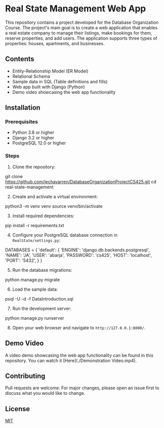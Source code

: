 # Real State Management Web App

This repository contains a project developed for the Database Organization Course. The project's main goal is to create a web application that enables a real estate company to manage their listings, make bookings for them, reserve properties, and add users. The application supports three types of properties: houses, apartments, and businesses.

## Contents

- Entity-Relationship Model (ER Model)
- Relational Schema
- Sample data in SQL (Table definitions and fills)
- Web app built with Django (Python)
- Demo video showcasing the web app functionality

## Installation

### Prerequisites

- Python 3.8 or higher
- Django 3.2 or higher
- PostgreSQL 12.0 or higher

### Steps

1. Clone the repository:

git clone https://github.com/jechavarren/DatabaseOrganizationProjectCS425.git
cd real-state-management

2. Create and activate a virtual environment:

python3 -m venv venv
source venv/bin/activate

3. Install required dependencies:

pip install -r requirements.txt

4. Configure your PostgreSQL database connection in `RealState/settings.py`:

DATABASES = {
'default': {
        'ENGINE': 'django.db.backends.postgresql',
        'NAME': 'JA',
        'USER': 'abarja',
        'PASSWORD': 'cs425',
        'HOST': 'localhost',
        'PORT': '5432',
}
}

5. Run the database migrations:

python manage.py migrate

6. Load the sample data:

psql -U <abarja> -d <RealState> -f DataIntroduction.sql

7. Run the development server:

python manage.py runserver

8. Open your web browser and navigate to `http://127.0.0.1:8000/`.

## Demo Video

A video demo showcasing the web app functionality can be found in this repository. You can watch it [Here](./Demonstration Video.mp4).

## Contributing

Pull requests are welcome. For major changes, please open an issue first to discuss what you would like to change.

## License

[MIT](./LICENSE)
